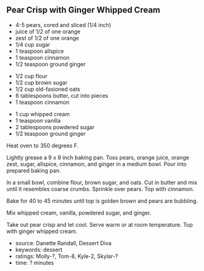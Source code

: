 Pear Crisp with Ginger Whipped Cream
------------------------------------

- 4-5 pears, cored and sliced (1/4 inch)
- juice of 1/2 of one orange
- zest of 1/2 of one orange
- 1/4 cup sugar
- 1 teaspoon allspice
- 1 teaspoon cinnamon
- 1/2 teaspoon ground ginger
<!-- -->
- 1/2 cup flour
- 1/2 cup brown sugar
- 1/2 cup old-fasioned oats
- 6 tablespoons butter, cut into pieces
- 1 teaspoon cinnamon
<!-- -->
- 1 cup whipped cream
- 1 teaspoon vanilla
- 2 tablespoons powdered sugar
- 1/2 teaspoon ground ginger

Heat oven to 350 degrees F.

Lightly grease a 9 x 9 inch baking pan.  Toss pears, orange juice,
orange zest, sugar, allspice, cinnamon, and ginger in a medium bowl.
Pour into prepared baking pan.

In a small bowl, combine flour, brown sugar, and oats.  Cut in butter
and mix until it resembles coarse crumbs.  Sprinkle over pears.  Top
with cinnamon.

Bake for 40 to 45 minutes until top is golden brown and pears are
bubbling.

Mix whipped cream, vanilla, powdered sugar, and ginger.

Take out pear crisp and let cool.  Serve warm or at room temperature.
Top with ginger whipped cream.

- source: Danette Randall, Dessert Diva
- keywords: dessert
- ratings: Molly-?, Tom-8, Kyle-2, Skylar-?
- time: ? minutes
